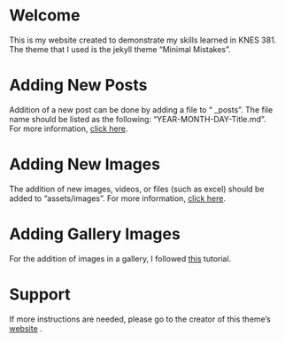 # Welcome
This is my website created to demonstrate my skills learned in KNES 381.  
The theme that I used is the jekyll theme “Minimal Mistakes”.

# Adding New Posts
Addition of a new post can be done by adding a file to “ _posts”. The file name should be listed as the following: “YEAR-MONTH-DAY-Title.md”.   
For more information, [click here](https://mmistakes.github.io/minimal-mistakes/docs/posts/).

# Adding New Images
The addition of new images, videos, or files (such as excel) should be added to “assets/images”.
For more information, [click here](https://mmistakes.github.io/minimal-mistakes/post%20formats/post-image-standard/).

# Adding Gallery Images
For the addition of images in a gallery, I followed [this](https://mmistakes.github.io/minimal-mistakes/post%20formats/post-gallery/) tutorial.

# Support
If more instructions are needed, please go to the creator of this theme’s [website](https://mmistakes.github.io/minimal-mistakes/) .
